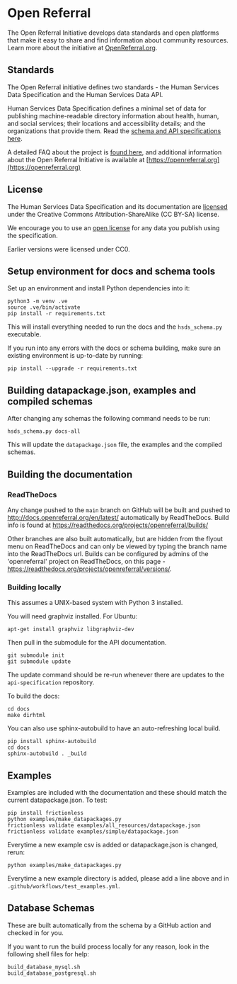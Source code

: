 # Open Referral

The Open Referral Initiative develops data standards and open platforms that make it easy to share and find information about community resources. Learn more about the initiative at [OpenReferral.org](https://openreferral.org).

## Standards

The Open Referral initiative defines two standards - the Human Services Data Specification and the Human Services Data API. 

Human Services Data Specification defines a minimal set of data for publishing machine-readable directory information about health, human, and social services; their locations and accessibility details; and the organizations that provide them. Read the [schema and API specifications here](https://docs.openreferral.org).

A detailed FAQ about the project is [found here](http://docs.openreferral.org/en/latest/faq), and additional information about the Open Referral Initiative is available at [https://openreferral.org](https://openreferral.org)

## License

The Human Services Data Specification and its documentation are [licensed](LICENSE) under the Creative Commons Attribution-ShareAlike (CC BY-SA) license.

We encourage you to use an [open license](http://licenses.opendefinition.org/) for any data you publish using the specification. 

Earlier versions were licensed under CC0.

## Setup environment for docs and schema tools

Set up an environment and install Python dependencies into it:

```
python3 -m venv .ve    
source .ve/bin/activate
pip install -r requirements.txt
```

This will install everything needed to run the docs and the `hsds_schema.py` executable.

If you run into any errors with the docs or schema building, make sure an existing environment is up-to-date by running:

```
pip install --upgrade -r requirements.txt
```

## Building datapackage.json, examples and compiled schemas

After changing any schemas the following command needs to be run:

```
hsds_schema.py docs-all
```

This will update the `datapackage.json` file, the examples and the compiled schemas.


## Building the documentation

### ReadTheDocs

Any change pushed to the `main` branch on GitHub will be built and pushed to http://docs.openreferral.org/en/latest/ automatically by ReadTheDocs. Build info is found at https://readthedocs.org/projects/openreferral/builds/

Other branches are also built automatically, but are hidden from the flyout menu on ReadTheDocs and can only be viewed by typing the branch name into the ReadTheDocs url. Builds can be configured by admins of the 'openreferral' project on ReadTheDocs, on this page - https://readthedocs.org/projects/openreferral/versions/.

### Building locally

This assumes a UNIX-based system with Python 3 installed.

You will need graphviz installed. For Ubuntu:

```
apt-get install graphviz libgraphviz-dev
```

Then pull in the submodule for the API documentation. 

```
git submodule init
git submodule update
```

The update command should be re-run whenever there are updates to the `api-specification` repository. 

To build the docs:

```
cd docs
make dirhtml
```

You can also use sphinx-autobuild to have an auto-refreshing local build.

```
pip install sphinx-autobuild
cd docs
sphinx-autobuild . _build
```

## Examples

Examples are included with the documentation and these should match the current datapackage.json. To test:

    pip install frictionless
    python examples/make_datapackages.py
    frictionless validate examples/all_resources/datapackage.json
    frictionless validate examples/simple/datapackage.json

Everytime a new example csv is added or datapackage.json is changed, rerun:

    python examples/make_datapackages.py

Everytime a new example directory is added, please add a line above and in `.github/workflows/test_examples.yml`.

## Database Schemas

These are built automatically from the schema by a GitHub action and checked in for you.

If you want to run the build process locally for any reason, look in the following shell files for help:

    build_database_mysql.sh
    build_database_postgresql.sh

